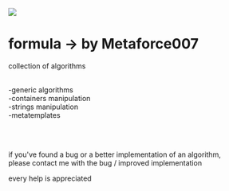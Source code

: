 <image src="http://i.imgur.com/TxOLM6f.png"></image>

# formula -> by Metaforce007
collection of algorithms

<br/>-generic algorithms
<br/>-containers manipulation
<br/>-strings manipulation
<br/>-metatemplates

<br/><br/>

if you've found a bug or a better implementation of an algorithm,<br/>
please contact me with the bug / improved implementation<br/>

every help is appreciated

